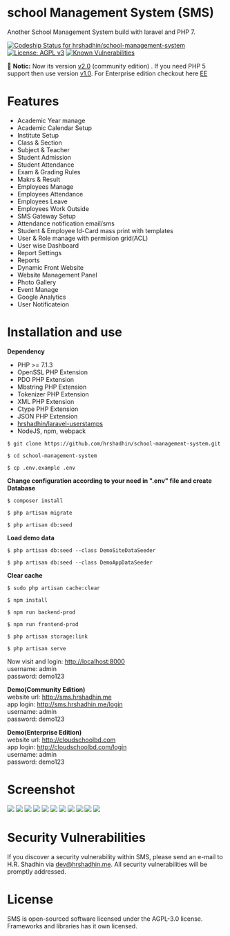 # school Management System (SMS)
Another School Management System build with laravel and PHP 7.

[![Codeship Status for hrshadhin/school-management-system](https://app.codeship.com/projects/09010350-b97f-0136-1477-5a7589b245e6/status?branch=master)](https://app.codeship.com/projects/312233)
[![License: AGPL v3](https://img.shields.io/badge/License-AGPL%20v3-blue.svg)](https://www.gnu.org/licenses/agpl-3.0)
[![Known Vulnerabilities](https://snyk.io/test/github/hrshadhin/school-management-system/badge.svg?targetFile=package.json)](https://snyk.io/test/github/hrshadhin/school-management-system?targetFile=package.json)


:loudspeaker:
**Notic:**  Now its version [v2.0](https://github.com/hrshadhin/school-management-system/releases/tag/v2.0) (community edition)
. If you need PHP 5 support then use version [v1.0](https://github.com/hrshadhin/school-management-system/releases/tag/v1.0).
For Enterprise edition checkout here [EE](https://github.com/hrshadhin/school-management-system/tree/empty)

# Features
- Academic Year manage
- Academic Calendar Setup
- Institute Setup
- Class & Section
- Subject & Teacher
- Student Admission
- Student Attendance
- Exam & Grading Rules
- Makrs & Result
- Employees Manage
- Employees Attendance
- Employees Leave
- Employees Work Outside
- SMS Gateway Setup 
- Attendance notification email/sms 
- Student & Employee Id-Card mass print with templates
- User & Role manage with permision grid(ACL)
- User wise Dashboard
- Report Settings
- Reports
- Dynamic Front Website
- Website Management Panel
- Photo Gallery
- Event Manage
- Google Analytics
- User Notificateion

# Installation and use

**Dependency**
- PHP >= 7.1.3
- OpenSSL PHP Extension
- PDO PHP Extension
- Mbstring PHP Extension
- Tokenizer PHP Extension
- XML PHP Extension
- Ctype PHP Extension
- JSON PHP Extension
- [hrshadhin/laravel-userstamps](https://github.com/hrshadhin/laravel-userstamps.git)
- NodeJS, npm, webpack


```
$ git clone https://github.com/hrshadhin/school-management-system.git

```
```
$ cd school-management-system
```
```
$ cp .env.example .env
```
**Change configuration according to your need in ".env" file and create Database**
```
$ composer install
```
```
$ php artisan migrate
```
```
$ php artisan db:seed
```
**Load demo data**
```
$ php artisan db:seed --class DemoSiteDataSeeder
```
```
$ php artisan db:seed --class DemoAppDataSeeder
```
**Clear cache**
```
$ sudo php artisan cache:clear
```
```
$ npm install
```
```
$ npm run backend-prod
```
```
$ npm run frontend-prod
```
```
$ php artisan storage:link
```
```
$ php artisan serve
```
Now visit and login: [http://localhost:8000](http://localhost:8000) \
username: admin\
password: demo123

**Demo(Community Edition)**\
website url: http://sms.hrshadhin.me \
app login: http://sms.hrshadhin.me/login \
username: admin\
password: demo123

**Demo(Enterprise Edition)**\
website url: http://cloudschoolbd.com \
app login: http://cloudschoolbd.com/login \
username: admin\
password: demo123

# Screenshot
<img src="./screenshot/ce/dashboard.png" >
<img src="./screenshot/site-dashboard.png" >
<img src="./screenshot/ce/menu.png" >
<img src="./screenshot/list.png" >
<img src="./screenshot/ce/profile-st.png" >
<img src="./screenshot/id-2.png" >
<img src="./screenshot/attendance.jpg" >
<img src="./screenshot/grade.png" >
<img src="./screenshot/rules.png" >
<img src="./screenshot/marksheet.jpg" >
<img src="./screenshot/home.png" >

# Security Vulnerabilities

If you discover a security vulnerability within SMS, please send an e-mail to H.R. Shadhin via [dev@hrshadhin.me](mailto:dev@hrshadhin.me). All security vulnerabilities will be promptly addressed.

# License

SMS is open-sourced software licensed under the AGPL-3.0 license. Frameworks and libraries has it own licensed.
